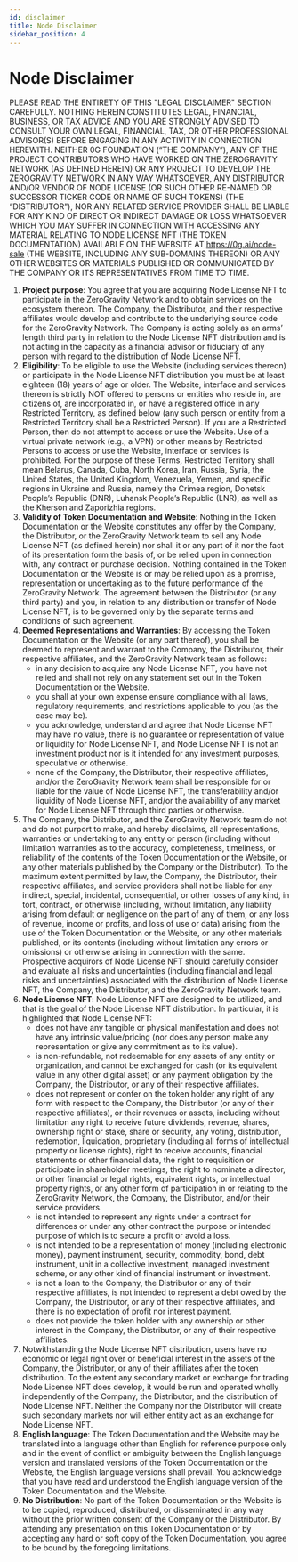 ```yaml
---
id: disclaimer
title: Node Disclaimer
sidebar_position: 4
---
```


# Node Disclaimer

PLEASE READ THE ENTIRETY OF THIS "LEGAL DISCLAIMER" SECTION CAREFULLY. NOTHING HEREIN CONSTITUTES LEGAL, FINANCIAL, BUSINESS, OR TAX ADVICE AND YOU ARE STRONGLY ADVISED TO CONSULT YOUR OWN LEGAL, FINANCIAL, TAX, OR OTHER PROFESSIONAL ADVISOR(S) BEFORE ENGAGING IN ANY ACTIVITY IN CONNECTION HEREWITH. NEITHER 0G FOUNDATION (“THE COMPANY”), ANY OF THE PROJECT CONTRIBUTORS WHO HAVE WORKED ON THE ZEROGRAVITY NETWORK (AS DEFINED HEREIN) OR ANY PROJECT TO DEVELOP THE ZEROGRAVITY NETWORK IN ANY WAY WHATSOEVER, ANY DISTRIBUTOR AND/OR VENDOR OF NODE LICENSE (OR SUCH OTHER RE-NAMED OR SUCCESSOR TICKER CODE OR NAME OF SUCH TOKENS) (THE “DISTRIBUTOR”), NOR ANY RELATED SERVICE PROVIDER SHALL BE LIABLE FOR ANY KIND OF DIRECT OR INDIRECT DAMAGE OR LOSS WHATSOEVER WHICH YOU MAY SUFFER IN CONNECTION WITH ACCESSING ANY MATERIAL RELATING TO NODE LICENSE NFT (THE TOKEN DOCUMENTATION) AVAILABLE ON THE WEBSITE AT https://0g.ai/node-sale (THE WEBSITE, INCLUDING ANY SUB-DOMAINS THEREON) OR ANY OTHER WEBSITES OR MATERIALS PUBLISHED OR COMMUNICATED BY THE COMPANY OR ITS REPRESENTATIVES FROM TIME TO TIME.

1. **Project purpose**: You agree that you are acquiring Node License NFT to participate in the ZeroGravity Network and to obtain services on the ecosystem thereon. The Company, the Distributor, and their respective affiliates would develop and contribute to the underlying source code for the ZeroGravity Network. The Company is acting solely as an arms’ length third party in relation to the Node License NFT distribution and is not acting in the capacity as a financial advisor or fiduciary of any person with regard to the distribution of Node License NFT.
2. **Eligibility**: To be eligible to use the Website (including services thereon) or participate in the Node License NFT distribution you must be at least eighteen (18) years of age or older. The Website, interface and services thereon is strictly NOT offered to persons or entities who reside in, are citizens of, are incorporated in, or have a registered office in any Restricted Territory, as defined below (any such person or entity from a Restricted Territory shall be a Restricted Person). If you are a Restricted Person, then do not attempt to access or use the Website. Use of a virtual private network (e.g., a VPN) or other means by Restricted Persons to access or use the Website, interface or services is prohibited. For the purpose of these Terms, Restricted Territory shall mean Belarus, Canada, Cuba, North Korea, Iran, Russia, Syria, the United States, the United Kingdom, Venezuela, Yemen, and specific regions in Ukraine and Russia, namely the Crimea region, Donetsk People’s Republic (DNR), Luhansk People’s Republic (LNR), as well as the Kherson and Zaporizhia regions.
3. **Validity of Token Documentation and Website**: Nothing in the Token Documentation or the Website constitutes any offer by the Company, the Distributor, or the ZeroGravity Network team to sell any Node License NFT (as defined herein) nor shall it or any part of it nor the fact of its presentation form the basis of, or be relied upon in connection with, any contract or purchase decision. Nothing contained in the Token Documentation or the Website is or may be relied upon as a promise, representation or undertaking as to the future performance of the ZeroGravity Network. The agreement between the Distributor (or any third party) and you, in relation to any distribution or transfer of Node License NFT, is to be governed only by the separate terms and conditions of such agreement.
4. **Deemed Representations and Warranties**: By accessing the Token Documentation or the Website (or any part thereof), you shall be deemed to represent and warrant to the Company, the Distributor, their respective affiliates, and the ZeroGravity Network team as follows:
    * in any decision to acquire any Node License NFT, you have not relied and shall not rely on any statement set out in the Token Documentation or the Website.
    * you shall at your own expense ensure compliance with all laws, regulatory requirements, and restrictions applicable to you (as the case may be).
    * you acknowledge, understand and agree that Node License NFT may have no value, there is no guarantee or representation of value or liquidity for Node License NFT, and Node License NFT is not an investment product nor is it intended for any investment purposes, speculative or otherwise.
    * none of the Company, the Distributor, their respective affiliates, and/or the ZeroGravity Network team shall be responsible for or liable for the value of Node License NFT, the transferability and/or liquidity of Node License NFT, and/or the availability of any market for Node License NFT through third parties or otherwise.
5. The Company, the Distributor, and the ZeroGravity Network team do not and do not purport to make, and hereby disclaims, all representations, warranties or undertaking to any entity or person (including without limitation warranties as to the accuracy, completeness, timeliness, or reliability of the contents of the Token Documentation or the Website, or any other materials published by the Company or the Distributor). To the maximum extent permitted by law, the Company, the Distributor, their respective affiliates, and service providers shall not be liable for any indirect, special, incidental, consequential, or other losses of any kind, in tort, contract, or otherwise (including, without limitation, any liability arising from default or negligence on the part of any of them, or any loss of revenue, income or profits, and loss of use or data) arising from the use of the Token Documentation or the Website, or any other materials published, or its contents (including without limitation any errors or omissions) or otherwise arising in connection with the same. Prospective acquirors of Node License NFT should carefully consider and evaluate all risks and uncertainties (including financial and legal risks and uncertainties) associated with the distribution of Node License NFT, the Company, the Distributor, and the ZeroGravity Network team.
6. **Node License NFT**: Node License NFT are designed to be utilized, and that is the goal of the Node License NFT distribution. In particular, it is highlighted that Node License NFT:
    * does not have any tangible or physical manifestation and does not have any intrinsic value/pricing (nor does any person make any representation or give any commitment as to its value).
    * is non-refundable, not redeemable for any assets of any entity or organization, and cannot be exchanged for cash (or its equivalent value in any other digital asset) or any payment obligation by the Company, the Distributor, or any of their respective affiliates.
    * does not represent or confer on the token holder any right of any form with respect to the Company, the Distributor (or any of their respective affiliates), or their revenues or assets, including without limitation any right to receive future dividends, revenue, shares, ownership right or stake, share or security, any voting, distribution, redemption, liquidation, proprietary (including all forms of intellectual property or license rights), right to receive accounts, financial statements or other financial data, the right to requisition or participate in shareholder meetings, the right to nominate a director, or other financial or legal rights, equivalent rights, or intellectual property rights, or any other form of participation in or relating to the ZeroGravity Network, the Company, the Distributor, and/or their service providers.
    * is not intended to represent any rights under a contract for differences or under any other contract the purpose or intended purpose of which is to secure a profit or avoid a loss.
    * is not intended to be a representation of money (including electronic money), payment instrument, security, commodity, bond, debt instrument, unit in a collective investment, managed investment scheme, or any other kind of financial instrument or investment.
    * is not a loan to the Company, the Distributor or any of their respective affiliates, is not intended to represent a debt owed by the Company, the Distributor, or any of their respective affiliates, and there is no expectation of profit nor interest payment.
    * does not provide the token holder with any ownership or other interest in the Company, the Distributor, or any of their respective affiliates.
7. Notwithstanding the Node License NFT distribution, users have no economic or legal right over or beneficial interest in the assets of the Company, the Distributor, or any of their affiliates after the token distribution. To the extent any secondary market or exchange for trading Node License NFT does develop, it would be run and operated wholly independently of the Company, the Distributor, and the distribution of Node License NFT. Neither the Company nor the Distributor will create such secondary markets nor will either entity act as an exchange for Node License NFT.
8. **English language**: The Token Documentation and the Website may be translated into a language other than English for reference purpose only and in the event of conflict or ambiguity between the English language version and translated versions of the Token Documentation or the Website, the English language versions shall prevail. You acknowledge that you have read and understood the English language version of the Token Documentation and the Website.
9. **No Distribution**: No part of the Token Documentation or the Website is to be copied, reproduced, distributed, or disseminated in any way without the prior written consent of the Company or the Distributor. By attending any presentation on this Token Documentation or by accepting any hard or soft copy of the Token Documentation, you agree to be bound by the foregoing limitations.
